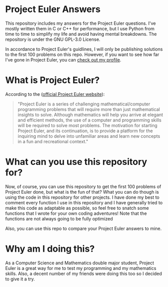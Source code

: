 # Project Euler Answers

This repository includes my answers for the Project Euler questions. I've mostly written them in C or C++ for performance, but I use Python from time to time to simplify my life and avoid having mental breakdowns. The repository is under the GNU GPL-3.0 License.

In accordance to Project Euler's guidlines, I will only be publishing solutions to the first 100 problems on this repo. However, if you want to see how far I've gone in Project Euler, you can [check out my profile](https://projecteuler.net/profile/random.programmer.guy.png).

# What is Project Euler?

According to the ([official Project Euler website](projecteuler.net)):

> "Project Euler is a series of challenging mathematical/computer programming problems that will require more than just mathematical insights to solve. Although mathematics will help you arrive at elegant and efficient methods, the use of a computer and programming skills will be required to solve most problems. The motivation for starting Project Euler, and its continuation, is to provide a platform for the inquiring mind to delve into unfamiliar areas and learn new concepts in a fun and recreational context."

# What can you use this repository for?

Now, of course, you can use this repository to get the first 100 problems of Project Euler done, but what is the fun of that? What you can do though is using the code in this repository for other projects. I have done my best to comment every function I use in this repository and I have generally tried to make this code as adaptable as possible, so feel free to snatch some functions that I wrote for your own coding adventures! Note that the functions are not always going to be fully optimized

Also, you can use this repo to compare your Project Euler answers to mine.

# Why am I doing this?

As a Computer Science and Mathematics double major student, Project Euler is a great way for me to test my programming and my mathematics skills. Also, a decent number of my friends were doing this too so I decided to give it a try.